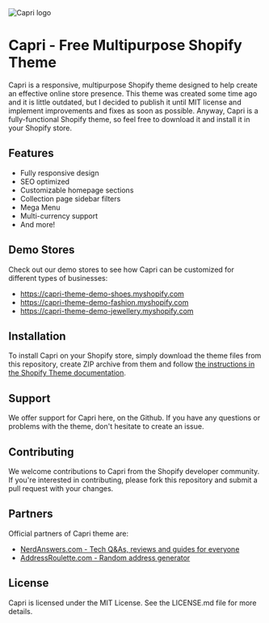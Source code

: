 <img src="https://github.com/qiqqq/Capri/blob/main/assets/logo.png" alt="Capri logo" style="margin-top: 1rem;">

# Capri - Free Multipurpose Shopify Theme
Capri is a responsive, multipurpose Shopify theme designed to help create an effective online store presence. This theme was created some time ago and it is little outdated, but I decided to publish it until MIT license and implement improvements and fixes as soon as possible. Anyway, Capri is a fully-functional Shopify theme, so feel free to download it and install it in your Shopify store.

## Features
* Fully responsive design
* SEO optimized
* Customizable homepage sections
* Collection page sidebar filters
* Mega Menu
* Multi-currency support
* And more!

## Demo Stores
Check out our demo stores to see how Capri can be customized for different types of businesses:

* https://capri-theme-demo-shoes.myshopify.com
* https://capri-theme-demo-fashion.myshopify.com
* https://capri-theme-demo-jewellery.myshopify.com

## Installation
To install Capri on your Shopify store, simply download the theme files from this repository, create ZIP archive from them and follow <a href="https://help.shopify.com/en/manual/online-store/themes/adding-themes#upload-a-theme-file-from-your-computer" target="_blank">the instructions in the Shopify Theme documentation</a>.

## Support
We offer support for Capri here, on the Github. If you have any questions or problems with the theme, don't hesitate to create an issue.

## Contributing
We welcome contributions to Capri from the Shopify developer community. If you're interested in contributing, please fork this repository and submit a pull request with your changes.

## Partners
Official partners of Capri theme are:
* [NerdAnswers.com - Tech Q&As, reviews and guides for everyone](http://nerdanswers.com)
* [AddressRoulette.com - Random address generator](https://addressroulette.com)

## License
Capri is licensed under the MIT License. See the LICENSE.md file for more details.
